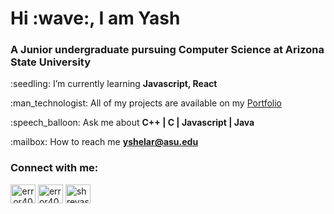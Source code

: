 <h1>Hi :wave:, I am Yash</h1>
<h3>A Junior undergraduate pursuing Computer Science at Arizona State University</h3> 
<p>
  :seedling: I’m currently learning <b>Javascript, React</b></p>
<p>
:man_technologist: All of my projects are available on my <a href="https://yashshelar007.netlify.app/"<b>Portfolio</b></a></p>
<p>
  :speech_balloon: Ask me about <b>C++ | C | Javascript | Java</b></p>
<p>
:mailbox: How to reach me <a href="https://mail.google.com/mail/?view=cm&fs=1&to=yshelar@asu.edu&su=Hey Yash, just visited your Github!" target="_blank"> <b>yshelar@asu.edu</b></a>

<p>
<h3>Connect with me:</h3>

<p><a display:inline-block align="center" href="https://codepen.io/yashshelar007" target="blank"><img align="center" src="https://cdn.jsdelivr.net/npm/simple-icons@3.0.1/icons/codepen.svg" alt="error404_sp" height="30" width="40" /></a>
<a  href="https://twitter.com/YashShe19788801" target="blank"><img align="center" src="https://cdn.jsdelivr.net/npm/simple-icons@3.0.1/icons/twitter.svg" alt="error404_sp" height="30" width="40" /></a>
<a  href="https://www.linkedin.com/in/yash-shelar-672350208/" target="blank"><img align="center" src="https://cdn.jsdelivr.net/npm/simple-icons@3.0.1/icons/linkedin.svg" alt="shreyasi-patil-54b18a190" height="30" width="40" /></a>
